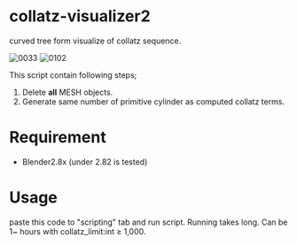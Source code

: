 # collatz-visualizer2
curved tree form visualize of collatz sequence.

![0033](https://user-images.githubusercontent.com/87483306/129788252-8da86dd3-b44d-40b7-8285-d3a6d51c39b0.png)
![0102](https://user-images.githubusercontent.com/87483306/129788219-b4a8ba2e-83c4-4e5b-a541-1e9d5074b031.png)

This script contain following steps;
1. Delete **all** MESH objects.
2. Generate same number of primitive cylinder as computed collatz terms.

# Requirement
* Blender2.8x (under 2.82 is tested)

# Usage
paste this code to "scripting" tab and run script.
Running takes long. Can be 1~ hours with collatz_limit:int ≥ 1,000.
